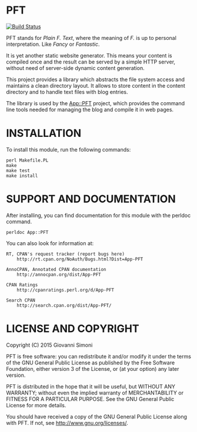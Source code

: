 # PFT

[![Build Status](https://travis-ci.org/dacav/PFT.svg?branch=master)](https://travis-ci.org/dacav/PFT)

PFT stands for *Plain F. Text*, where the meaning of *F.* is up to
personal interpretation. Like *Fancy* or *Fantastic*.

It is yet another static website generator. This means your content is
compiled once and the result can be served by a simple HTTP server,
without need of server-side dynamic content generation.

This project provides a library which abstracts the file system access and
maintains a clean directory layout. It allows to store content in the
content directory and to handle text files with blog entries.

The library is used by the [App::PFT](https://github.com/dacav/app-pft)
project, which provides the command line tools needed for managing the blog
and compile it in web pages.

# INSTALLATION

To install this module, run the following commands:

	perl Makefile.PL
	make
	make test
	make install

# SUPPORT AND DOCUMENTATION

After installing, you can find documentation for this module with the
perldoc command.

    perldoc App::PFT

You can also look for information at:

    RT, CPAN's request tracker (report bugs here)
        http://rt.cpan.org/NoAuth/Bugs.html?Dist=App-PFT

    AnnoCPAN, Annotated CPAN documentation
        http://annocpan.org/dist/App-PFT

    CPAN Ratings
        http://cpanratings.perl.org/d/App-PFT

    Search CPAN
        http://search.cpan.org/dist/App-PFT/


# LICENSE AND COPYRIGHT

Copyright (C) 2015 Giovanni Simoni

PFT is free software: you can redistribute it and/or modify it under the
terms of the GNU General Public License as published by the Free
Software Foundation, either version 3 of the License, or (at your
option) any later version.

PFT is distributed in the hope that it will be useful, but WITHOUT ANY
WARRANTY; without even the implied warranty of MERCHANTABILITY or
FITNESS FOR A PARTICULAR PURPOSE.  See the GNU General Public License
for more details.

You should have received a copy of the GNU General Public License along
with PFT.  If not, see <http://www.gnu.org/licenses/>.
